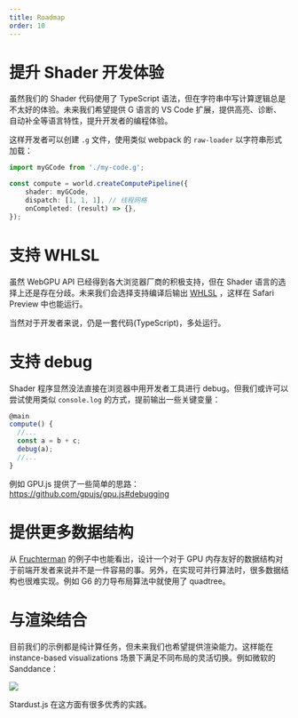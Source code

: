 ```yaml
---
title: Roadmap
order: 10
---
```


# 提升 Shader 开发体验

虽然我们的 Shader 代码使用了 TypeScript 语法，但在字符串中写计算逻辑总是不太好的体验。未来我们希望提供 G 语言的 VS Code 扩展，提供高亮、诊断、自动补全等语言特性，提升开发者的编程体验。

这样开发者可以创建 `.g` 文件，使用类似 webpack 的 `raw-loader` 以字符串形式加载：

```typescript
import myGCode from './my-code.g';

const compute = world.createComputePipeline({
    shader: myGCode,
    dispatch: [1, 1, 1], // 线程网格
    onCompleted: (result) => {},
});
```

# 支持 WHLSL

虽然 WebGPU API 已经得到各大浏览器厂商的积极支持，但在 Shader 语言的选择上还是存在分歧。未来我们会选择支持编译后输出 [WHLSL](https://webkit.org/blog/8482/web-high-level-shading-language/) ，这样在 Safari Preview 中也能运行。

当然对于开发者来说，仍是一套代码(TypeScript)，多处运行。

# 支持 debug

Shader 程序显然没法直接在浏览器中用开发者工具进行 debug。但我们或许可以尝试使用类似 `console.log` 的方式，提前输出一些关键变量：

```typescript
@main
compute() {
  //...
  const a = b + c;
  debug(a);
  //...
}
```

例如 GPU.js 提供了一些简单的思路：https://github.com/gpujs/gpu.js#debugging

# 提供更多数据结构

从 [Fruchterman](/zh/docs/tutorial/gpgpu/fruchterman) 的例子中也能看出，设计一个对于 GPU 内存友好的数据结构对于前端开发者来说并不是一件容易的事。另外，在实现可并行算法时，很多数据结构也很难实现。例如 G6 的力导布局算法中就使用了 quadtree。

# 与渲染结合

目前我们的示例都是纯计算任务，但未来我们也希望提供渲染能力。这样能在 instance-based visualizations 场景下满足不同布局的灵活切换。例如微软的 Sanddance：

![](https://user-images.githubusercontent.com/3608471/70215541-a92c7980-1778-11ea-9c69-17fe29f7b8cb.gif)

Stardust.js 在这方面有很多优秀的实践。
